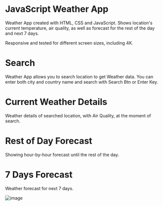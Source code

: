 
# JavaScript Weather App
Weather App created with HTML, CSS and JavaScript.
Shows location's current temperature, air quality, as well as forecast for the rest of the day and next 7 days.

Responsive and tested for different screen sizes, including 4K.

# Search
Weather App allows you to search location to get Weather data. You can enter both city and country name and search with Search Btn or Enter Key.

# Current Weather Details
Weather details of searched location, with Air Quality, at the moment of search.

# Rest of Day Forecast
Showing hour-by-hour forecast until the rest of the day.

# 7 Days Forecast
Weather forecast for next 7 days.

![image](https://user-images.githubusercontent.com/125219883/221366779-ad137b0e-84a3-4397-b848-1b93e5c6ad0f.png)
